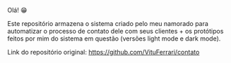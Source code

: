 Olá! 😁

Este repositório armazena o sistema criado pelo meu namorado para automatizar o processo de contato dele com seus clientes + os protótipos feitos por mim do sistema em questão (versões light mode e dark mode). 

Link do repositório original: https://github.com/VituFerrari/contato